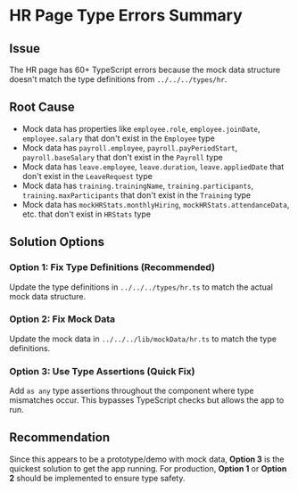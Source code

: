 # HR Page Type Errors Summary

## Issue

The HR page has 60+ TypeScript errors because the mock data structure doesn't match the type definitions from `../../../types/hr`.

## Root Cause

- Mock data has properties like `employee.role`, `employee.joinDate`, `employee.salary` that don't exist in the `Employee` type
- Mock data has `payroll.employee`, `payroll.payPeriodStart`, `payroll.baseSalary` that don't exist in the `Payroll` type
- Mock data has `leave.employee`, `leave.duration`, `leave.appliedDate` that don't exist in the `LeaveRequest` type
- Mock data has `training.trainingName`, `training.participants`, `training.maxParticipants` that don't exist in the `Training` type
- Mock data has `mockHRStats.monthlyHiring`, `mockHRStats.attendanceData`, etc. that don't exist in `HRStats` type

## Solution Options

### Option 1: Fix Type Definitions (Recommended)

Update the type definitions in `../../../types/hr.ts` to match the actual mock data structure.

### Option 2: Fix Mock Data

Update the mock data in `../../../lib/mockData/hr.ts` to match the type definitions.

### Option 3: Use Type Assertions (Quick Fix)

Add `as any` type assertions throughout the component where type mismatches occur. This bypasses TypeScript checks but allows the app to run.

## Recommendation

Since this appears to be a prototype/demo with mock data, **Option 3** is the quickest solution to get the app running. For production, **Option 1** or **Option 2** should be implemented to ensure type safety.
